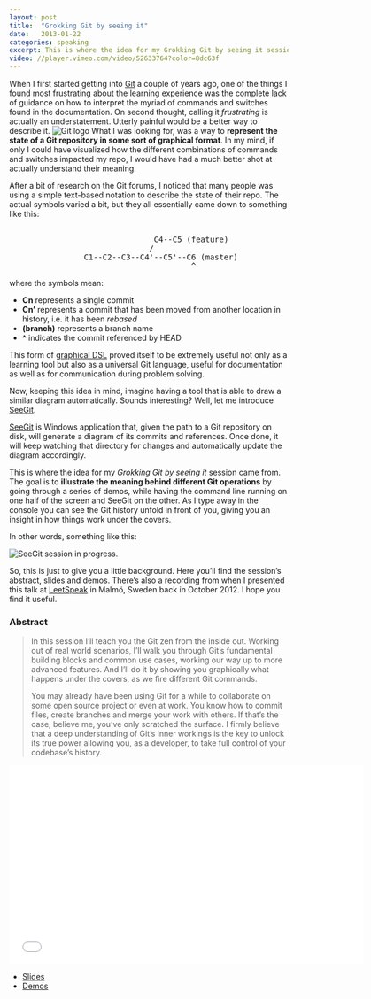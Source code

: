 ```yaml
---
layout: post
title:  "Grokking Git by seeing it"
date:   2013-01-22
categories: speaking
excerpt: This is where the idea for my Grokking Git by seeing it session came from. The goal is to illustrate the meaning behind different Git operations by going through a series of demos, while having the command line running on one half of the screen and SeeGit on the other.
video: //player.vimeo.com/video/52633764?color=8dc63f
---
```


When I first started getting into [Git][1] a couple of years ago, one of the things I found most frustrating about the learning experience was the complete lack of guidance on how to interpret the myriad of commands and switches found in the documentation. On second thought, calling it _frustrating_ is actually an understatement. Utterly painful would be a better way to describe it. <img alt="Git logo" src="http://git-scm.com/images/logos/downloads/Git-Icon-1788C.png" class="article resize" />
What I was looking for, was a way to **represent the state of a Git repository in some sort of graphical format**. In my mind, if only I could have visualized how the different combinations of commands and switches impacted my repo, I would have had a much better shot at actually understand their meaning.

After a bit of research on the Git forums, I noticed that many people was using a simple text-based notation to describe the state of their repo. The actual symbols varied a bit, but they all essentially came down to something like this:

<pre>

                               C4--C5 (feature)
                              /
                C1--C2--C3--C4'--C5'--C6 (master)
                                       ^
</pre>

where the symbols mean:

  * **Cn** represents a single commit
  * **Cn’** represents a commit that has been moved from another location in history, i.e. it has been _rebased_
  * **(branch)** represents a branch name
  * **^** indicates the commit referenced by HEAD

This form of [graphical DSL][2] proved itself to be extremely useful not only as a learning tool but also as a universal Git language, useful for documentation as well as for communication during problem solving.

Now, keeping this idea in mind, imagine having a tool that is able to draw a similar diagram automatically. Sounds interesting? Well, let me introduce [SeeGit][3].

[SeeGit][3] is Windows application that, given the path to a Git repository on disk, will generate a diagram of its commits and references. Once done, it will keep watching that directory for changes and automatically update the diagram accordingly.

This is where the idea for my _Grokking Git by seeing it_ session came from. The goal is to **illustrate the meaning behind different Git operations** by going through a series of demos, while having the command line running on one half of the screen and SeeGit on the other. As I type away in the console you can see the Git history unfold in front of you, giving you an insight in how things work under the covers.

In other words, something like this:

<img alt="SeeGit session in progress." src="http://megakemp.files.wordpress.com/2013/01/seegitsession.png?w=480" class="screenshot-noshadow" />

So, this is just to give you a little background. Here you’ll find the session’s abstract, slides and demos. There’s also a recording from when I presented this talk at [LeetSpeak][5] in Malmö, Sweden back in October 2012. I hope you find it useful.

### Abstract

> In this session I’ll teach you the Git zen from the inside out. Working out of real world scenarios, I’ll walk you through Git’s fundamental building blocks and common use cases, working our way up to more advanced features. And I’ll do it by showing you graphically what happens under the covers, as we fire different Git commands.
>
> You may already have been using Git for a while to collaborate on some open source project or even at work. You know how to commit files, create branches and merge your work with others. If that’s the case, believe me, you’ve only scratched the surface. I firmly believe that a deep understanding of Git’s inner workings is the key to unlock its true power allowing you, as a developer, to take full control of your codebase’s history.

<a id="video"></a>
<iframe src="//player.vimeo.com/video/52633764?color=8dc63f"
        class="video"
        width="640"
        height="360"
        frameborder="0"
        webkitallowfullscreen
        mozallowfullscreen
        allowfullscreen>
</iframe>

<a id="downloads"></a>
<div class="note downloads">
<ul>
  <li class="slides"><a
  href="http://megakemp.files.wordpress.com/2013/01/grokkinggitbyseeingit-slides.pdf">Slides</a></li>
  <li class="pdf"><a
  href="http://megakemp.files.wordpress.com/2013/01/grokkinggitbyseeingit-demos.pdf">Demos</a></li>
</ul>
</div>

[1]: http://git-scm.com
[2]: http://ayende.com/blog/2966/graphical-domain-specific-languages
[3]: https://github.com/Haacked/SeeGit
[5]: http://leetspeak.se
